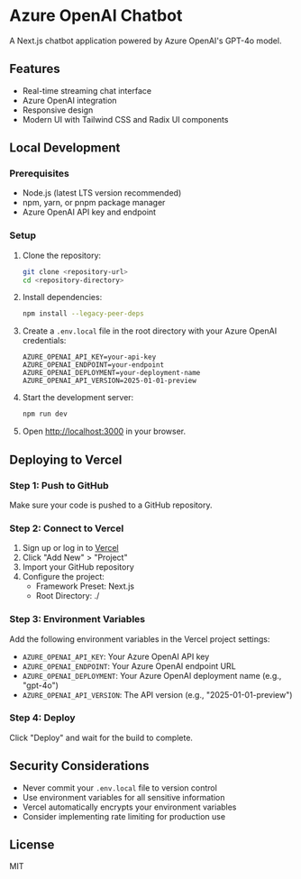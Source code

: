 # Azure OpenAI Chatbot

A Next.js chatbot application powered by Azure OpenAI's GPT-4o model.

## Features

- Real-time streaming chat interface
- Azure OpenAI integration
- Responsive design
- Modern UI with Tailwind CSS and Radix UI components

## Local Development

### Prerequisites

- Node.js (latest LTS version recommended)
- npm, yarn, or pnpm package manager
- Azure OpenAI API key and endpoint

### Setup

1. Clone the repository:
   ```bash
   git clone <repository-url>
   cd <repository-directory>
   ```

2. Install dependencies:
   ```bash
   npm install --legacy-peer-deps
   ```

3. Create a `.env.local` file in the root directory with your Azure OpenAI credentials:
   ```
   AZURE_OPENAI_API_KEY=your-api-key
   AZURE_OPENAI_ENDPOINT=your-endpoint
   AZURE_OPENAI_DEPLOYMENT=your-deployment-name
   AZURE_OPENAI_API_VERSION=2025-01-01-preview
   ```

4. Start the development server:
   ```bash
   npm run dev
   ```

5. Open [http://localhost:3000](http://localhost:3000) in your browser.

## Deploying to Vercel

### Step 1: Push to GitHub

Make sure your code is pushed to a GitHub repository.

### Step 2: Connect to Vercel

1. Sign up or log in to [Vercel](https://vercel.com)
2. Click "Add New" > "Project"
3. Import your GitHub repository
4. Configure the project:
   - Framework Preset: Next.js
   - Root Directory: ./

### Step 3: Environment Variables

Add the following environment variables in the Vercel project settings:

- `AZURE_OPENAI_API_KEY`: Your Azure OpenAI API key
- `AZURE_OPENAI_ENDPOINT`: Your Azure OpenAI endpoint URL
- `AZURE_OPENAI_DEPLOYMENT`: Your Azure OpenAI deployment name (e.g., "gpt-4o")
- `AZURE_OPENAI_API_VERSION`: The API version (e.g., "2025-01-01-preview")

### Step 4: Deploy

Click "Deploy" and wait for the build to complete.

## Security Considerations

- Never commit your `.env.local` file to version control
- Use environment variables for all sensitive information
- Vercel automatically encrypts your environment variables
- Consider implementing rate limiting for production use

## License

MIT 
